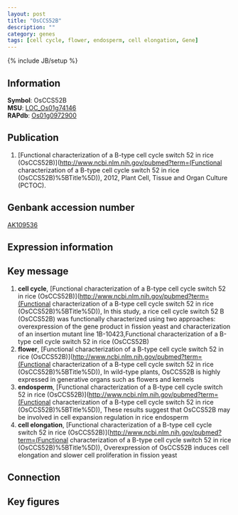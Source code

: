```yaml
---
layout: post
title: "OsCCS52B"
description: ""
category: genes
tags: [cell cycle, flower, endosperm, cell elongation, Gene]
---
```

{% include JB/setup %}

## Information
__Symbol__: OsCCS52B  
__MSU__: [LOC_Os01g74146](http://rice.plantbiology.msu.edu/cgi-bin/ORF_infopage.cgi?orf=LOC_Os01g74146)  
__RAPdb__: [Os01g0972900](http://rapdb.dna.affrc.go.jp/viewer/gbrowse_details/irgsp1?name=Os01g0972900)  

## Publication
1. [Functional characterization of a B-type cell cycle switch 52 in rice (OsCCS52B)](http://www.ncbi.nlm.nih.gov/pubmed?term=(Functional characterization of a B-type cell cycle switch 52 in rice (OsCCS52B)%5BTitle%5D)), 2012, Plant Cell, Tissue and Organ Culture (PCTOC).

## Genbank accession number
[AK109536](http://www.ncbi.nlm.nih.gov/nuccore/AK109536)

## Expression information

## Key message
1. __cell cycle__, [Functional characterization of a B-type cell cycle switch 52 in rice (OsCCS52B)](http://www.ncbi.nlm.nih.gov/pubmed?term=(Functional characterization of a B-type cell cycle switch 52 in rice (OsCCS52B)%5BTitle%5D)),  In this study, a rice cell cycle switch 52 B (OsCCS52B) was functionally characterized using two approaches: overexpression of the gene product in fission yeast and characterization of an insertion mutant line 1B-10423,Functional characterization of a B-type cell cycle switch 52 in rice (OsCCS52B)
2. __flower__, [Functional characterization of a B-type cell cycle switch 52 in rice (OsCCS52B)](http://www.ncbi.nlm.nih.gov/pubmed?term=(Functional characterization of a B-type cell cycle switch 52 in rice (OsCCS52B)%5BTitle%5D)),  In wild-type plants, OsCCS52B is highly expressed in generative organs such as flowers and kernels
3. __endosperm__, [Functional characterization of a B-type cell cycle switch 52 in rice (OsCCS52B)](http://www.ncbi.nlm.nih.gov/pubmed?term=(Functional characterization of a B-type cell cycle switch 52 in rice (OsCCS52B)%5BTitle%5D)),  These results suggest that OsCCS52B may be involved in cell expansion regulation in rice endosperm
4. __cell elongation__, [Functional characterization of a B-type cell cycle switch 52 in rice (OsCCS52B)](http://www.ncbi.nlm.nih.gov/pubmed?term=(Functional characterization of a B-type cell cycle switch 52 in rice (OsCCS52B)%5BTitle%5D)),  Overexpression of OsCCS52B induces cell elongation and slower cell proliferation in fission yeast

## Connection

## Key figures


